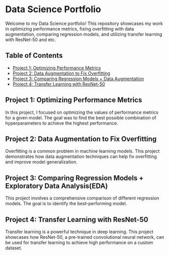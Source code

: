 # Data Science Portfolio

Welcome to my Data Science portfolio! This repository showcases my work in optimizing performance metrics, fixing overfitting with data augmentation, comparing regression models, and utilizing transfer learning with ResNet-50 and etc.

## Table of Contents

- [Project 1: Optimizing Performance Metrics](#project-1-optimizing-performance-metrics)
- [Project 2: Data Augmentation to Fix Overfitting](#project-2-data-augmentation-to-fix-overfitting)
- [Project 3: Comparing Regression Models + Data Augmentation](#project-3-comparing-regression-models-data-augmentation)
- [Project 4: Transfer Learning with ResNet-50](#project-4-transfer-learning-with-resnet-50)

## Project 1: Optimizing Performance Metrics

In this project, I focused on optimizing the values of performance metrics for a given model. The goal was to find the best possible combination of hyperparameters to achieve the highest performance.

## Project 2: Data Augmentation to Fix Overfitting

Overfitting is a common problem in machine learning models. This project demonstrates how data augmentation techniques can help fix overfitting and improve model generalization.


## Project 3: Comparing Regression Models + Exploratory Data Analysis(EDA)

This project involves a comprehensive comparison of different regression models. The goal is to identify the best-performing model.


## Project 4: Transfer Learning with ResNet-50

Transfer learning is a powerful technique in deep learning. This project showcases how ResNet-50, a pre-trained convolutional neural network, can be used for transfer learning to achieve high performance on a custom dataset.


